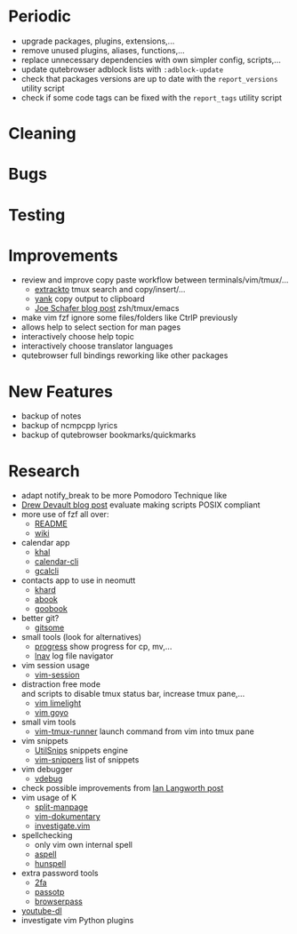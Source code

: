 # Periodic
  - upgrade packages, plugins, extensions,...
  - remove unused plugins, aliases, functions,...
  - replace unnecessary dependencies with own simpler config, scripts,...
  - update qutebrowser adblock lists with `:adblock-update`
  - check that packages versions are up to date
    with the `report_versions` utility script
  - check if some code tags can be fixed
    with the `report_tags` utility script

# Cleaning

# Bugs

# Testing

# Improvements
  - review and improve copy paste workflow between terminals/vim/tmux/...
    * [extrackto](https://github.com/laktak/extrakto) tmux search and copy/insert/...
    * [yank](https://github.com/mptre/yank) copy output to clipboard
    * [Joe Schafer blog post](https://blog.d46.us/zsh-tmux-emacs-copy-paste/) zsh/tmux/emacs
  - make vim fzf ignore some files/folders like CtrlP previously
  - allows help to select section for man pages
  - interactively choose help topic
  - interactively choose translator languages
  - qutebrowser full bindings reworking like other packages

# New Features
  - backup of notes
  - backup of ncmpcpp lyrics
  - backup of qutebrowser bookmarks/quickmarks

# Research
  - adapt notify_break to be more Pomodoro Technique like
  - [Drew Devault blog post](https://drewdevault.com/2018/02/05/Introduction-to-POSIX-shell.html)
    evaluate making scripts POSIX compliant
  - more use of fzf all over:
    * [README](https://github.com/junegunn/fzf#usage)
    * [wiki](https://github.com/junegunn/fzf/wiki)
  - calendar app
    * [khal](https://github.com/pimutils/khal)
    * [calendar-cli](https://github.com/tobixen/calendar-cli)
    * [gcalcli](https://github.com/insanum/gcalcli)
  - contacts app to use in neomutt
    * [khard](https://github.com/scheibler/khard)
    * [abook](https://sourceforge.net/p/abook/git)
    * [goobook](https://gitlab.com/goobook/goobook)
  - better git?
    * [gitsome](https://github.com/donnemartin/gitsome)
  - small tools (look for alternatives)
    * [progress](https://github.com/Xfennec/progress) show progress for cp, mv,...
    * [lnav](https://github.com/tstack/lnav) log file navigator
  - vim session usage
    * [vim-session](https://github.com/xolox/vim-session)
  - distraction free mode  
    and scripts to disable tmux status bar, increase tmux pane,...
    * [vim limelight](https://github.com/junegunn/limelight.vim)
    * [vim goyo](https://github.com/junegunn/goyo.vim)
  - small vim tools
    * [vim-tmux-runner](https://github.com/christoomey/vim-tmux-runner) launch command from vim into tmux pane
  - vim snippets
    * [UtilSnips](https://github.com/SirVer/ultisnips) snippets engine
    * [vim-snippers](https://github.com/honza/vim-snippets) list of snippets
  - vim debugger
    * [vdebug](https://github.com/joonty/vdebug)
  - check possible improvements from [Ian Langworth post](https://statico.github.io/vim3.html)
  - vim usage of K
    * [split-manpage](https://github.com/ludwig/split-manpage.vim)
    * [vim-dokumentary](https://github.com/gastonsimone/vim-dokumentary)
    * [investigate.vim](https://github.com/keith/investigate.vim)
  - spellchecking
    * only vim own internal spell
    * [aspell](http://aspell.net/)
    * [hunspell](http://hunspell.github.io/)
  - extra password tools
    * [2fa](https://github.com/rsc/2fa)
    * [passotp](https://github.com/tadfisher/pass-otp)
    * [browserpass](https://github.com/dannyvankooten/browserpass)
  - [youtube-dl](https://github.com/rg3/youtube-dl)
  - investigate vim Python plugins
